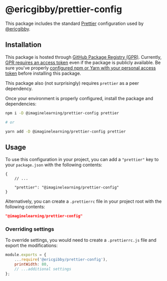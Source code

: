 # @ericgibby/prettier-config

This package includes the standard [Prettier](https://prettier.io/) configuration used by [@ericgibby](https://github.com/ericgibby).

## Installation

This package is hosted through [GitHub Package Registry (GPR)](https://github.com/features/packages).
Currently, [GPR requires an access token](https://github.community/t/download-from-github-package-registry-without-authentication/14407)
even if the package is publicly available.
Be sure you've properly [configured npm or Yarn with your personal access token](https://docs.github.com/en/packages/using-github-packages-with-your-projects-ecosystem/configuring-npm-for-use-with-github-packages) before installing this package.

This package also (not surprisingly) requires `prettier` as a peer dependency.

Once your environment is properly configured, install the package and dependencies:

```bash
npm i -D @imaginelearning/prettier-config prettier

# or

yarn add -D @imaginelearning/prettier-config prettier
```

## Usage

To use this configuration in your project, you can add a `"prettier"` key to your `package.json` with the following contents:

```jsonc
{
	// ...

	"prettier": "@imaginelearning/prettier-config"
}
```

Alternatively, you can create a `.prettierrc` file in your project root with the following contents:

```json
"@imaginelearning/prettier-config"
```

### Overriding settings

To override settings, you would need to create a `.prettierrc.js` file and export the modifications:

```js
module.exports = {
	...require('@ericgibby/prettier-config'),
	printWidth: 80,
	// ...additional settings
};
```

